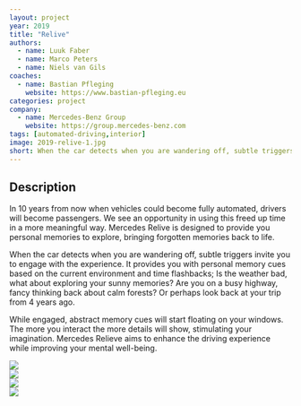 ```yaml
---
layout: project
year: 2019
title: "Relive"
authors:
  - name: Luuk Faber
  - name: Marco Peters
  - name: Niels van Gils
coaches:
  - name: Bastian Pfleging
    website: https://www.bastian-pfleging.eu
categories: project
company:
  - name: Mercedes-Benz Group
    website: https://group.mercedes-benz.com
tags: [automated-driving,interior]
image: 2019-relive-1.jpg
short: When the car detects when you are wandering off, subtle triggers invite you to engage with the experience.
---
```


## Description
In 10 years from now when vehicles could become fully automated, drivers will become passengers. We see an opportunity in using this freed up time in a more meaningful way. Mercedes Relive is designed to provide you personal memories to explore, bringing forgotten memories back to life.

When the car detects when you are wandering off, subtle triggers invite you to engage with the experience. It provides you with personal memory cues based on the current environment and time flashbacks; Is the weather bad, what about exploring your sunny memories? Are you on a busy highway, fancy thinking back about calm forests? Or perhaps look back at your trip from 4 years ago.

While engaged, abstract memory cues will start floating on your windows. The more you interact the more details will show, stimulating your imagination. Mercedes Relieve aims to enhance the driving experience while improving your mental well-being.

<div class="project-image">
  <img src="/assets/img/2019-relive-2.jpg">
</div>
<div class="project-image">
  <img src="/assets/img/2019-relive-3.jpg">
</div>
<div class="project-image">
  <img src="/assets/img/2019-relive-4.jpg">
</div>
<div class="project-image">
  <img src="/assets/img/2019-relive-5.jpg">
</div>